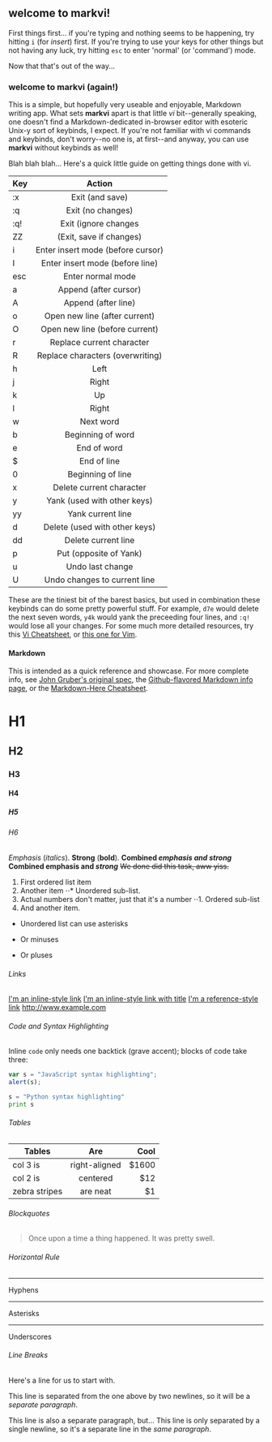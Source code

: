 ## welcome to markvi!

First things first... if you're typing and nothing seems to be happening, try hitting `i` (for _insert_) first. If you're trying to use your keys for other things but not having any luck, try hitting `esc` to enter 'normal' (or 'command') mode.

Now that that's out of the way...

### welcome to markvi (again!)

This is a simple, but hopefully very useable and enjoyable, Markdown writing app. What sets **markvi** apart is that little _vi_ bit--generally speaking, one doesn't find a Markdown-dedicated in-browser editor with esoteric Unix-y sort of keybinds, I expect. If you're not familiar with vi commands and keybinds, don't worry--no one is, at first--and anyway, you can use **markvi** without keybinds as well!

Blah blah blah... Here's a quick little guide on getting things done with vi.

| Key           | Action
| ------------- |:-------------:|
| :x | Exit (and save) |
| :q | Exit (no changes) |
| :q! | Exit (ignore changes |
| ZZ | (Exit, save if changes) |
| i | Enter insert mode (before cursor) |
| I | Enter insert mode (before line) |
| esc | Enter normal mode |
| a | Append (after cursor) |
| A | Append (after line) |
| o | Open new line (after current) |
| O | Open new line (before current) |
| r | Replace current character |
| R | Replace characters (overwriting) |
| h | Left |
| j | Right |
| k | Up |
| l | Right |
| w | Next word |
| b | Beginning of word |
| e | End of word |
| $ | End of line |
| 0 | Beginning of line |
| x | Delete current character |
| y | Yank (used with other keys) |
| yy | Yank current line |
| d | Delete (used with other keys) |
| dd | Delete current line |
| p | Put (opposite of Yank) |
| u | Undo last change |
| U | Undo changes to current line |

These are the tiniest bit of the barest basics, but used in combination these keybinds can do some pretty powerful stuff. For example, `d7e` would delete the next seven words, `y4k` would yank the preceeding four lines, and `:q!` would lose all your changes. For some much more detailed resources, try this [Vi Cheatsheet](http://www.lagmonster.org/docs/vi.html), or [this one for Vim](http://vim.rtorr.com/).


#### Markdown


This is intended as a quick reference and showcase. For more complete info, see [John Gruber's original spec](http://daringfireball.net/projects/markdown/), the [Github-flavored Markdown info page](http://github.github.com/github-flavored-markdown/), or the [Markdown-Here Cheatsheet](https://github.com/adam-p/markdown-here/wiki/Markdown-Cheatsheet).


# H1
## H2
### H3
#### H4
##### H5
###### H6

_Emphasis_ (*italics*).
__Strong__ (**bold**).
**Combined _emphasis and strong_**
__Combined emphasis and *strong*__
~~We done did this task, aww yiss.~~

1. First ordered list item
2. Another item
⋅⋅* Unordered sub-list.
1. Actual numbers don't matter, just that it's a number
⋅⋅1. Ordered sub-list
4. And another item.

* Unordered list can use asterisks
- Or minuses
+ Or pluses


###### Links

[I'm an inline-style link](https://www.google.com)
[I'm an inline-style link with title](https://www.google.com "Google's Homepage")
[I'm a reference-style link][Arbitrary case-insensitive reference text]
<http://www.example.com>

[arbitrary case-insensitive reference text]: https://www.mozilla.org

###### Code and Syntax Highlighting

Inline `code` only needs one backtick (grave accent); blocks of code take three:

```javascript
var s = "JavaScript syntax highlighting";
alert(s);
```

```python
s = "Python syntax highlighting"
print s
```

###### Tables

| Tables        | Are           | Cool  |
| ------------- |:-------------:| -----:|
| col 3 is      | right-aligned | $1600 |
| col 2 is      | centered      |   $12 |
| zebra stripes | are neat      |    $1 |

###### Blockquotes

> Once upon a time a thing happened.
> It was pretty swell.

###### Horizontal Rule

---

Hyphens

***

Asterisks

___

Underscores


###### Line Breaks

Here's a line for us to start with.

This line is separated from the one above by two newlines, so it will be a *separate paragraph*.

This line is also a separate paragraph, but...
This line is only separated by a single newline, so it's a separate line in the *same paragraph*.
